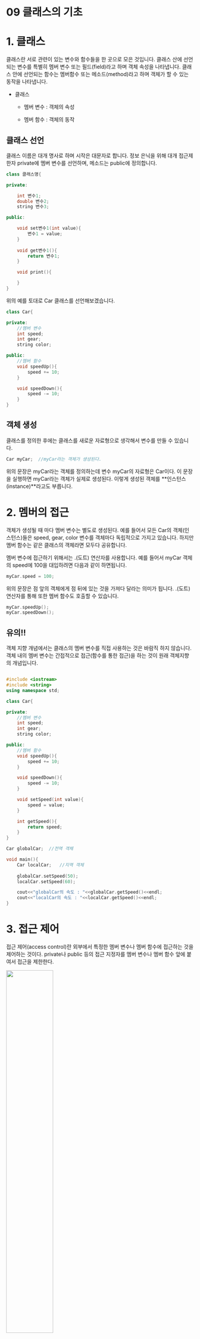 09 클래스의 기초
===

# 1. 클래스

클래스란 서로 관련이 있는 변수와 함수들을 한 곳으로 모은 것입니다. 클래스 산에 선언되는 변수를 특별히 멤버 변수 또는 필드(field)라고 하며 객체 속성을 나타냅니다. 클래스 안에 선언되는 함수는 멤버함수 또는 메소드(method)라고 하며 객체가 할 수 있는 동작을 나타냅니다.

- 클래스

    - 멤버 변수 : 객체의 속성

    - 멤버 함수 : 객체의 동작

## 클래스 선언

클래스 이름은 대개 명사로 하며 시작은 대문자로 합니다. 정보 은닉을 위해 대개 접근제한자 private에 멤버 변수를 선언하며, 메소드는 public에 정의합니다.

```c++
class 클래스명{

private:

    int 변수1;
    double 변수2;
    string 변수3;

public: 

    void set변수1(int value){
        변수1 = value;
    }
    
    void get변수1(){
        return 변수1;
    }

    void print(){

    }
}
```

위의 예를 토대로 Car 클래스를 선언해보겠습니다.

```c++
class Car{

private:
    //멤버 변수
    int speed;
    int gear;
    string color;

public:
    //멤버 함수
    void speedUp(){
        speed += 10; 
    }

    void speedDown(){
        speed -= 10;
    }
}
```

## 객체 생성

클래스를 정의한 후에는 클래스를 새로운 자료형으로 생각해서 변수를 만들 수 있습니다. 

```c++
Car myCar;  //myCar라는 객체가 생성된다.
```

위의 문장은 myCar라는 객체를 정의하는데 변수 myCar의 자료형은 Car이다. 이 문장을 실행하면 myCar라는 객체가 실제로 생성된다. 이렇게 생성된 객체를 **인스턴스(instance)**라고도 부릅니다.

# 2. 멤버의 접근

객체가 생성될 때 마다 멤버 변수는 별도로 생성된다. 예를 들어서 모든 Car의 객체(인스턴스)들은 speed, gear, color 변수를 객체마다 독립적으로 가지고 있습니다. 하지만 멤버 함수는 같은 클래스의 객체라면 모두다 공유합니다.


멤버 변수에 접근하기 위해서는 .(도트) 연산자를 사용합니다. 예를 들어서 myCar 객체의 speed에 100을 대입하려면 다음과 같이 하면됩니다.

```c++
myCar.speed = 100;
```

위의 문장은 점 앞의 객체에게 점 뒤에 있는 것을 가져다 달라는 의미가 됩니다. .(도트) 연산자를 통해 또한 멤버 함수도 호출할 수 있습니다.

```c++
myCar.speedUp();
myCar.speedDown();
```

## 유의!!

객체 지향 개념에서는 클래스의 멤버 변수를 직접 사용하는 것은 바람직 하지 않습니다. 객체 내의 멤버 변수는 간접적으로 접근(함수를 통한 접근)을 하는 것이 원래 객체지향의 개념입니다. 

```c++

#include <iostream>
#include <string>
using namespace std;

class Car{

private:
    //멤버 변수
    int speed;
    int gear;
    string color;

public:
    //멤버 함수
    void speedUp(){
        speed += 10; 
    }

    void speedDown(){
        speed -= 10;
    }

    void setSpeed(int value){
        speed = value;
    }

    int getSpeed(){
        return speed;
    }
}

Car globalCar;  //전역 객체

void main(){
    Car localCar;   //지역 객체
    
    globalCar.setSpeed(50);
    localCar.setSpeed(60);

    cout<<"globalCar의 속도 : "<<globalCar.getSpeed()<<endl;
    cout<<"localCar의 속도 : "<<localCar.getSpeed()<<endl;
}
```

# 3. 접근 제어

접근 제어(access control)란 외부에서 특정한 멤버 변수나 멤버 함수에 접근하는 것을 제어하는 것이다. private나 public 등의 접근 지정자를 멤버 변수나 멤버 함수 앞에 붙여서 접근을 제한한다.

<img src="img/09%20접근%20제어.png" width="50%">

접근 지정자는 2가지가 있습니다.

## 전용 멤버(private member)

전용 멤버는 클래스 내부에서만 접근이 허용됩니다. 클래스 안에서 private:를 적어주면 이후에 정의되는 모든 멤버는 다른 접근 지정자가 지정되기 전까지 전용 멤버가 됩니다. **만약 접근 지정자가 생략되면 자동적으로 전용 멤버가 됩니다.**

```c++
public Car{
private:
    int speed;  //전용 멤버
}
```

```c++
public Car{
    //접근 지정자가 없다면 기본은 private
    int speed;
}
```

## 공용 멤버(public member)

공용 멤버는 다른 모든 클래스들이 사용할 수 있습니다. 공용 멤버를 선언하려면 접근 지정자인 public:을 적어주면 됩니다. public: 이후에 선언된 모든 멤버는 다른 접근 지정자가 나오기 전 까지 공용 멤버가 됩니다. **공용 멤버는 객체를 통하여 클래스 외부에서 접근할 수 있습니다.**

```c++
class Car{
private:
    int speed;

public:
    // 공용 멤버
    int gear;
}

void main(){
    Car myCar;

    myCar.speed = 100;   //오류
    myCar.gear = 3;     
}
```

## 예제 Employee

```c++
#include <iostream>
#include <string>
using namespace std;
class Employee {
	string name;	// private 로 선언
	int salary;	// private 로 선언
	int age;		// private 로 선언
	// 직원의 월급을 반환
	int getSalary() {	return salary;	}
public:
	// 직원의 나이를 반환
	int getAge() {	return age;	}
	// 직원의 이름을 반환
	string getName() {    return name;	}
};

int main()
{
	Employee e;

	e.salary = 300; 	     // 오류! private 변수
	e.age = 26; 	        // 오류! private 변수
	int sa = e.getSalary();	// 오류! private 멤버 함수
	string s = e.getName(); // OK!
	int a = e.getAge();	    // OK
}
```

# 4. 멤버 변수

## 멤버 변수의 사용 범위

멤버 변수는 클래스 몸체 안과 멤버 함수의 외부에서 정의되는 변수입니다. 그렇기에 멤버 변수는 클래스의 모든 멤버 함수가 사용할 수 있습니다. 멤버 변수는 선언 위치에 관계없이 클래스 안에서는 어느 곳에서도 사용이 가능합니다.

```c++
class Date{

public:
    void print(){
        cout<<year<<"."<<month<<"."<<day<<endl;
    }

    int getDay(){
        return day;
    }

    int year;
    string month;
    int day;
```

## getter와 setter

객체지향의 개념중 하나인 정보은닉에 따라 클래스 내부 구현은 감추는 것이 기본입니다. 따라서 public 멤버 변수는 되도록 사용을 피해야 하고 대신 멤버 함수를 통하여 멤버 변수에 접근을 할 수있도록 해야 합니다.

간접적으로 멤버 변수를 조작하는 함수는 2가지가 있습니다. 하나는 멤버 변수의 값을 반환하는 접근자이고 하나는 멤버 변수 값을 설정하는 설정자 입니다. 

접근자는 대게 get으로 시작하며, 설정자는 set으로 시작합니다. 예를 들어 계좌의 금액을 확인하고 설정하는 함수는 각각 getBalance(), setBalance()가 됩니다.

```c++
class Car{
private:
    int speed;
    int gear;
    string color;

public:
    int getSpeed(){
        return speed;
    }

    void setSpeed(int value){
        speed = value;
    }

    int getGear(){
        return gear;
    }

    void setGear(int value){
        gear = value;
    }

    string getColor(){
        return color;
    }

    void setColor(string value){
        color = value;
    }
}
```

## 설정자와 접근자가 필요한가??

설정자와 접근자 없이 멤버 변수의 값을 직접 변경하는 것은 의도치 않은 결과를 가져 올 수 있습니다. 예를 들어 보겠습니다. 차의 속도는 음수가 될 수 없습니다. 만약 설정자를 통하지 않고 직접 값을 변경한다면 다음과 같이 잘못된 값을 넣을 수 있습니다.

```c++
myCar.speed = -10;
```

이를 설정자와 접근자를 활용한다면 좀더 안전하게 값을 변경할 수 있습니다.

```c++
void setSpeed(int value){
    speed = value > 0 ? value : 0;
}
```

## 멤버 변수와 지역 변수

만약 멤버 함수안에서 매개 변수의 이름과 멤버 변수의 이름이 동일하다면 어떻게 될까요? 여기서는 지역 변수가 더 높은 우선권을 가지기 때문에 changeName() 내부의 name은 지역 변수 name으로 인식합니다.

동일한 이름의 멤버 변수와 지역 변수를 사용하고 싶다면 어떻게 해야 할까요? 이 부분은 뒤에서 배우도록 하겠습니다.

```c++
class Dog{
private:
    string name;
    int size;
    int age;

public:
    // 지역 변수 name
    void changeName(string name){
        name = name;
    }
}
```

# 5. 멤버 함수

클래스는 멤버 변수 선언과 멤버 함수 선언으로 이루어집니다. 앞에서 학습한 바와 같이 멤버 함수는 객체가 할 수 있는 기능을 나타냅니다. 멤버 함수의 이름짓는 관례는 대개 소문자로 시작되는 동사가 먼저 오고 다음에 명사나 형용사가 옵니다. 예를 들어 setBackground(), isEmpty(), initData() 등입니다.

## 멤버 함수의 외부 정의

지금까지 멤버 함수는 클래스 내부에서 정의한다고 배웠습니다. 멤버 함수의 길이가 짧다면 큰 문제가 되지 않지만, 복잡하여 그 길이가 질어진다면 클래스가 어디부터 어디 까지 정의되어 있는지 알기 힘듭니다.

이를 해결하기 위해 C++에서는 멤버 함수를 클래스 외부에서 정의할 수 있습니다. 즉, 클래스 내부에서는 멤버 함수의 원형만 정의를 하고 클래스 외부에서 함수의 정의가 가능합니다.

```c++
반환형 클래스이름::함수이름(매개변수){

}
```

```c++
class Car{
public:
    int getSpeed(); //함수 원형 정의
}

int Car::getSpeed(){// 함수 정의
    return speed;   
}
```

함수 이름 앞에 클래스 이름을 붙이는 부분이 조금 특이합니다. 이는 해당 함수가 Car 클래스의 멤버 함수라는 것을 나타내기 위함입니다.

- 멤버 함수가 클래스 내부에 정의되면 자동적으로 인라인 함수가 됩니다. 따라서 멤버 함수를 호출 한 곳에 멤버 함수의 코드가 직접 삽입됩니다.

- 멤버 함수가 클래스 외부에서 정의되면 일반적인 함수와 동일하게 호출됩니다.

## 멤버 함수 중복 정의

C++에서는 같은 이름의 함수가 여러 개 존재할 수 있습니다. 멤버 함수도 마찬가지로 중복 정의(overloading)가 가능합니다. 이것을 **중복 멤버 함수**라고 합니다. 중복 멤버 함수는 다른 종류의 데이터에 같은 처리를 수행하는 경우에 많이 사용됩니다.

```c++
int square(short n);
long long square(int n);
double square(double n);
```

## 전역 함수와 멤버 함수가 이름이 같은 경우

전역 함수는 클래스 외부에서 선언된 함수라서 어디서나 호출이 가능한 함수입니다. 예를 들어 setSpeed()라는 함수가 전역 함수로도 정의되어 있고 멤버 함수로도 정의되어 있다고 가정하자.

```c++
void setSpeed(int s){

}

class Car{
private:
    int speed;
public:
    void setSpeed(int s){
        speed = s;
    }

    void init(){
        setSpeed(2);    // 멤버함수인 setSpeed()를 호출
    }
}
```

만약 전역함수인 setSpeed()를 호출하고 싶다면, **공간 지정자인 ::**을 앞에 붙여주면 된다.

```c++
    void init(){
        ::setSpeed(2);  // 전역 함수인 setSpeed()를 호출
    }
```

## 클래스 선언과 멤버 함수 정의의 분리

클래스를 작성하는 이유는 여러 다른 파일에서도 이 클래스를 사용하기 위함입니다. 다른 소스 파일에서 클래스를 사용하려면 클래스에 대한 정의를 포함하여야 합니다. 만약 하나의 파일에 클래스에 대한 모든 것이 들어 있다면, 그 상당한 양이 될 것입니다.

따라서 대부분의 프로그래머들이 선호하는 방법은 클래스를 헤더 파일과 소스 파일로 나누어서 작성하는 방법입니다. 예를 들어 Car 클래스의 정의는 헤더파일 car.h에 구현은 car.cpp에 하는 것입니다.

<img src="img/09%20헤더파일과%20소스파일%20분리.png" width="70%">


> car.h
```c++
#include <string>
using namespace std;

class Car{
private:
    int speed;
    int gear;
    string color;
public:
    int getSpeed();
    void setSpeed(int s);
    void honk();
};
```

> car.cpp
```c++
#include <iostream>
#include "car.h"
using namespace std;

int Car::getSpeed(){
    return speed;
}

void Car::honk(){
    cout<<"빵~ 빵~"<<endl;
}
```

> main.cpp
```c++
#include <iostream>
#include "car.h"
using namespace std;

void main(){
    Car myCar;

    myCar.setSpeed(100);
    myCar.honk();
}
```

# 7. 구조체

클래스와 유사한 것으로 C에서는 구조체가 있습니다. 구조체(Structure)는 서로 다른 자료형이 있는 변수들을 한곳에 모아 놓은 것 입니다. 즉, 클래스에서 멤버 함수가 없는 것이 구조체입니다. 이는 C에 해당되는 예기이며, C++의 구조체는 멤버 함수 또한 추가할 수 있습니다.

예금 계좌를 구조체로 정의하여 보자. 예금 계좌는 잔액과 이율을 가지고 있다. 예금 계좌는 구조체로 정의하고 잔액은 정수형 변수로 정의하고 이율은 실수형으로 변수로 정의한다고 보자.

```c++
struct BankAccount{
    int accountNumber;  // 계좌 번호
    int balance;        // 잔액
    double inerestRate; // 이율
}
```

BankAccount는 구조체의 이름으로 구조체의 태그(tag)라고 한다. 일반적으로 구조체의 정의는 함수의 외부에서 이루어집니다. 구조체가 정의되면 이 구조체를 이용하여 구조체 변수를 선언할 수 있습니다.

```c++
BankAccount ba;
```

만약 구조체의 멤버 변수에 접근하려면 클래스와 마찬가지로 .(도트) 연산자를 이용하면 됩니다.

```c++
ba.balace = 3000000;
```

## 구조체의 접근 지정자

기본적으로 구조체의 멤버들은 public이 됩니다. 그렇기 때문에 앞서 ba.balance의 접근이 가능한 이유입니다. 이것은 클레스에서 접근 지정자를 생략하면 private와 되는 것과는 반대입니다.

# 8. 예제

## 램프

데스크 램프를 클래스로 구현하여 보자. 먼저 램프는 끄고 킬 수 있는 동작이 있습니다. 그러면 내부적으로 점등 여부를 나타내는 bool형 변수가 필요할 것입니다.

```c++
#include <iostream>
#include <string>
using namespace std;

class DeskLamp {
private:
	bool isOn;		

public:
	void turnOn();	
	void turnOff(); 
	void print();	
};

void DeskLamp::turnOn()
{
	isOn = true;
}

void DeskLamp::turnOff()
{
	isOn = false;
}

void DeskLamp::print()
{
	cout << "램프가" << (isOn == true ? "켜짐" : "꺼짐") << endl;
}

int main() 
{
	DeskLamp lamp;

	lamp.turnOn();
	lamp.print();
	lamp.turnOff();
	lamp.print();

	return 0;
}
```

## 은행 계좌

은행 계좌를 클래스로 정의하여 보자. 이름은 BankAccount이며 은행 계좌 번호, 예금주, 잔액을 가지는 변수가 있다. 은행 계좌에서 저금과 인출할 수 있는 기능이 있다. 통상적으로 저금은 deposit(), 인출은 withdraw()이다.

```c++
#include <iostream>
#include <string>
using namespace std;

class BankAccount {		// 은행 계좌
private:
	int accountNumber;	// 계좌 번호
	string owner;		// 예금주
	int balance;		// 잔액을 표시하는 변수

public:
	void setBalance(int amount);	// balance에 대한 설정자
	int getBalance();		// balance에 대한 접근자
	void deposit(int amount);	// 저금 함수
	void withdraw(int amount);	// 인출 함수
	void print();			// 현재 상태 출력
};

void BankAccount::setBalance(int amount) 
{ 
	balance = amount;
}

int BankAccount::getBalance() 
{ 
	return balance;
}

void BankAccount::deposit(int amount) 
{ 
	balance += amount;
}

void BankAccount::withdraw(int amount)
{ 
	balance -= amount;
}

void BankAccount::print()
{
	cout << "잔액은 " << balance << "입니다." << endl;
}

int main() {
	BankAccount account;

	account.setBalance(0);
	account.deposit(10000);
	account.print();
	account.withdraw(8000);
	account.print();

	return 0;
}
```

## 날짜

날짜를 클래스로 작성해보자. 클래스 이름은 Date이며 연, 월, 일은 각각 year, month, day로 한다. 날짜에 관련된 동작은 접근자, 설정자, 현재 날짜를 보여주는 함수가 있을 것이다.

```c++
#include <iostream>
#include <string>
using namespace std;

class Date {
private:
	int year;
	int month;
	int day;

public:
	int getYear();
	void setYear(int y);
	int getMonth();
	void setMonth(int m);
	void setDay(int d);
	int getDay();
	void print(); 
};

int Date::getYear()
{
	return year;
}

void Date::setYear(int y)
{
	year = y;
}

int Date::getMonth()
{
	return month;
}

void Date::setMonth(int m)
{
	month = m;
}

int Date::getDay()
{
	return day;
}

void Date::setDay(int d)
{
	day = d;
}

void Date::print()
{
	cout << year << "년 " << month <<  "월 " << day << "일" << endl;
}

int main() 
{
	Date date;

	date.setYear(2010);
	date.setMonth(1);
	date.setDay(20);
	date.print();

	return 0;
}
```

## 상품

```c++
#include <iostream>
#include <string>
using namespace std;

class Product {
private:
	int id;
	string name;
	int price;

public:
	void input();
	void print();
	bool isCheaper(Product other);
};

void Product::input()
{
	cout << "상품의 일련 번호: ";
	cin >> id;
	cout << "상품의 이름: ";
	cin >> name;
	cout << "상품의 가격: ";
	cin >> price;
}

void Product::print()
{
	cout << " 상품 번호 " << id << endl
		<< " 상품의 이름: " << name 
		<< " 상품의 가격: " << price << endl;
}

bool Product::isCheaper(Product other)
{
	if( price < other.price ) 
		return true;
	else 
		return false;
}

int main() 
{
	Product p1, p2;

	p1.input();
	p2.input();
	if( p1.isCheaper(p2) ){
		p1.print();
		cout << "이 더 쌉니다\n";
	}
	else {
		p2.print();
		cout << "이 더 쌉니다\n";
	}

	return 0;
}
```